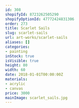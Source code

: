 ```yaml
---
id: 308
shopifyId: 8723262505290
shopifyOptionId: 47772424831306
order: 273
title: Scarlet Sails
slug: scarlet-sails
url: art-works/scarlet-sails
aliases: []
categories:
- painting
inStock: true
isVisible: true
height: 80
width: 60
date: 2018-01-01T00:00:00Z
materials:
- acrylic
- canvas
price: 3000
mainImage: scarlet_sails.jpg
---
```

